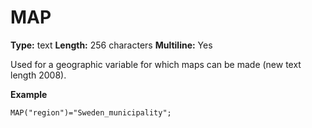 # MAP
**Type:** text
**Length:** 256 characters
**Multiline:** Yes

Used for a geographic variable for which maps can be made (new text length
2008). 

**Example**
```
MAP("region")="Sweden_municipality";
```
